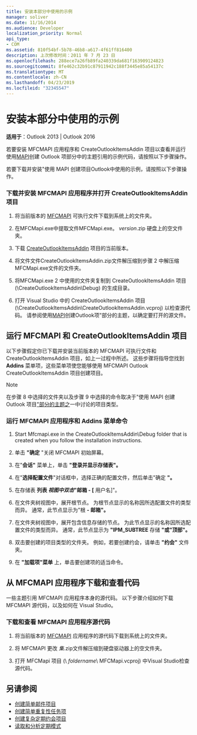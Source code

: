 ```yaml
---
title: 安装本部分中使用的示例
manager: soliver
ms.date: 11/16/2014
ms.audience: Developer
localization_priority: Normal
api_type:
- COM
ms.assetid: 810f54bf-5b78-46b8-a617-4f61ff816400
description: 上次修改时间：2011 年 7 月 23 日
ms.openlocfilehash: 288ece7a26fb89fa240339da681f163909124823
ms.sourcegitcommit: 8fe462c32b91c87911942c188f3445e85a54137c
ms.translationtype: MT
ms.contentlocale: zh-CN
ms.lasthandoff: 04/23/2019
ms.locfileid: "32345547"
---
```

# <a name="install-the-samples-used-in-this-section"></a>安装本部分中使用的示例

**适用于**：Outlook 2013 | Outlook 2016 
  
若要安装 MFCMAPI 应用程序和 CreateOutlookItemsAddin 项目以查看并运行使用[MAPI](creating-outlook-items-by-using-mapi.md)创建 Outlook 项部分中的主题引用的示例代码，请按照以下步骤操作。 

若要下载并安装"使用 MAPI 创建项目Outlook中使用的示例，请按照以下步骤操作。

### <a name="to-download-and-install-the-mfcmapi-application-and-open-createoutlookitemsaddin-project"></a>下载并安装 MFCMAPI 应用程序并打开 CreateOutlookItemsAddin 项目

1. 将当前版本的 [MFCMAPI](https://go.microsoft.com/fwlink/?LinkID=124154) 可执行文件下载到系统上的文件夹。 
    
2. 在MFCMapi.exe中提取文件MFCMapi.exe。 _version_.zip 硬盘上的空文件夹。
    
3. 下载 [CreateOutlookItemsAddin](https://go.microsoft.com/fwlink/?LinkID=127828) 项目的当前版本。 
    
4. 将文件文件CreateOutlookItemsAddin.zip文件解压缩到步骤 2 中解压缩MFCMapi.exe文件的文件夹。
    
5. 将MFCMapi.exe 2 中使用的文件夹复制到 CreateOutlookItemsAddin 项目 (\CreateOutlookItemsAddin\Debug) 的生成目录。
    
6. 打开 Visual Studio 中的 CreateOutlookItemsAddin 项目 (\CreateOutlookItemsAddin\CreateOutlookItemsAddin.vcproj) 以检查源代码。 请参阅使用[MAPI](creating-outlook-items-by-using-mapi.md)创建Outlook项"部分的主题，以确定要打开的源文件。 
    
## <a name="run-mfcmapi-and-the-createoutlookitemsaddin-project"></a>运行 MFCMAPI 和 CreateOutlookItemsAddin 项目

以下步骤假定你已下载并安装当前版本的 MFCMAPI 可执行文件和 CreateOutlookItemsAddin 项目，如上一过程中所述。 这些步骤将指导您找到 **Addins** 菜单项，这些菜单项使您能够使用 MFCMAPI Outlook CreateOutlookItemsAddin 项目创建项目。 
  
> [!NOTE]
> 在步骤 8 中选择的文件夹以及步骤 9 中选择的命令取决于"使用 MAPI 创建 Outlook 项目["部分的主题之](creating-outlook-items-by-using-mapi.md)一中讨论的项目类型。 

### <a name="to-run-the-mfcmapi-application-and-addins-menu-commands"></a>运行 MFCMAPI 应用程序和 Addins 菜单命令

1. Start Mfcmapi.exe in the CreateOutlookItemsAddin\Debug folder that is created when you follow the installation instructions.
    
2. 单击 **"确定** "关闭 MFCMAPI 初始屏幕。 
    
3. 在"**会话"** 菜单上，单击 **"登录并显示存储表"。**
    
4. 在"**选择配置文件**"对话框中，选择正确的配置文件，然后单击"确定 **"。** 
    
5. 在存储表 **列表 _视图中双击_"邮箱 - [** 用户名]"。 
    
6. 在文件夹树视图中，展开根节点。 为根节点显示的名称因所选配置文件的类型而异。 通常，此节点显示为"根 **- 邮箱"。**
    
7. 在文件夹树视图中，展开包含信息存储的节点。 为此节点显示的名称因所选配置文件的类型而异。 通常，此节点显示为 **"IPM_SUBTREE** 存储 **"或"顶部"。**
    
8. 双击要创建的项目类型的文件夹。 例如，若要创建约会，请单击 **"约会"** 文件夹。 
    
9. 在 **"加载项"菜单** 上，单击要创建项的适当命令。 
    
## <a name="download-and-view-code-from-the-mfcmapi-application"></a>从 MFCMAPI 应用程序下载和查看代码

一些主题引用 MFCMAPI 应用程序本身的源代码。 以下步骤介绍如何下载 MFCMAPI 源代码，以及如何在 Visual Studio。 

### <a name="to-download-and-view-the-mfcmapi-application-source-code"></a>下载和查看 MFCMAPI 应用程序源代码

1. 将当前版本的 [MFCMAPI](https://go.microsoft.com/fwlink/?LinkID=124154) 应用程序的源代码下载到系统上的文件夹。 
    
2. 将 MFCMAPI 更改 _集_.zip文件解压缩到硬盘驱动器上的空文件夹。
    
3. 打开 MFCMapi 项目 (\ _foldername_\ MFCMapi.vcproj) 中Visual Studio检查源代码。
    
## <a name="see-also"></a>另请参阅

- [创建简单邮件项目](how-to-create-a-simple-mail-item.md)
- [创建简单重复性任务项](how-to-create-a-simple-recurrent-task-item.md)
- [创建复杂定期约会项目](how-to-create-a-complex-recurrent-appointment-item.md)
- [读取和分析定期模式](how-to-read-and-parse-a-recurrence-pattern.md)

